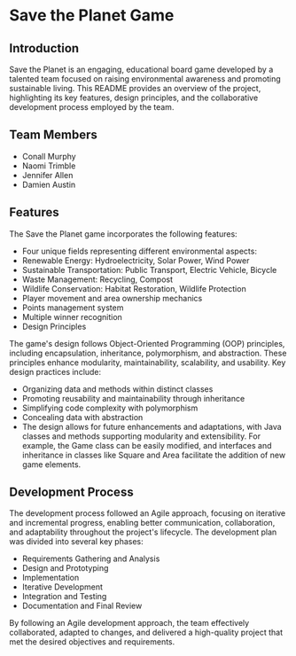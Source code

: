 <h1>Save the Planet Game</h1>

<h2>Introduction</h2>

Save the Planet is an engaging, educational board game developed by a talented team focused on raising environmental awareness and promoting sustainable living. This README provides an overview of the project, highlighting its key features, design principles, and the collaborative development process employed by the team.

<h2>Team Members</h2>

- Conall Murphy
- Naomi Trimble
- Jennifer Allen
- Damien Austin

<h2>Features</h2>

The Save the Planet game incorporates the following features:

- Four unique fields representing different environmental aspects:
- Renewable Energy: Hydroelectricity, Solar Power, Wind Power
- Sustainable Transportation: Public Transport, Electric Vehicle, Bicycle
- Waste Management: Recycling, Compost
- Wildlife Conservation: Habitat Restoration, Wildlife Protection
-  Player movement and area ownership mechanics
- Points management system
- Multiple winner recognition
- Design Principles

The game's design follows Object-Oriented Programming (OOP) principles, including encapsulation, inheritance, polymorphism, and abstraction. These principles enhance modularity, maintainability, scalability, and usability. Key design practices include:

- Organizing data and methods within distinct classes
- Promoting reusability and maintainability through inheritance
- Simplifying code complexity with polymorphism
- Concealing data with abstraction
- The design allows for future enhancements and adaptations, with Java classes and methods supporting modularity and extensibility. For example, the Game class can be easily modified, and interfaces and inheritance in classes like Square and Area facilitate the addition of new game elements.

<h2>Development Process</h2>

The development process followed an Agile approach, focusing on iterative and incremental progress, enabling better communication, collaboration, and adaptability throughout the project's lifecycle. The development plan was divided into several key phases:

- Requirements Gathering and Analysis
- Design and Prototyping
- Implementation
- Iterative Development
- Integration and Testing
- Documentation and Final Review

By following an Agile development approach, the team effectively collaborated, adapted to changes, and delivered a high-quality project that met the desired objectives and requirements.
